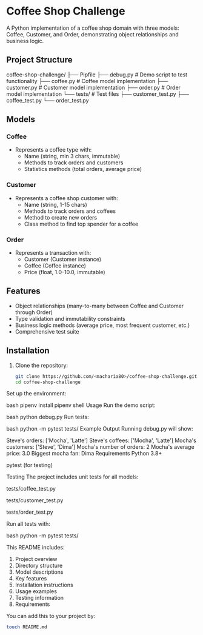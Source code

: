 # Coffee Shop Challenge

A Python implementation of a coffee shop domain with three models: Coffee, Customer, and Order, demonstrating object relationships and business logic.

## Project Structure
coffee-shop-challenge/
├── Pipfile
├── debug.py # Demo script to test functionality
├── coffee.py # Coffee model implementation
├── customer.py # Customer model implementation
├── order.py # Order model implementation
└── tests/ # Test files
├── customer_test.py
├── coffee_test.py
└── order_test.py


## Models

### Coffee
- Represents a coffee type with:
  - Name (string, min 3 chars, immutable)
  - Methods to track orders and customers
  - Statistics methods (total orders, average price)

### Customer
- Represents a coffee shop customer with:
  - Name (string, 1-15 chars)
  - Methods to track orders and coffees
  - Method to create new orders
  - Class method to find top spender for a coffee

### Order
- Represents a transaction with:
  - Customer (Customer instance)
  - Coffee (Coffee instance)
  - Price (float, 1.0-10.0, immutable)

## Features

- Object relationships (many-to-many between Coffee and Customer through Order)
- Type validation and immutability constraints
- Business logic methods (average price, most frequent customer, etc.)
- Comprehensive test suite

## Installation

1. Clone the repository:
   ```bash
   git clone https://github.com/<macharia80>/coffee-shop-challenge.git
   cd coffee-shop-challenge
Set up the environment:

bash
pipenv install
pipenv shell
Usage
Run the demo script:

bash
python debug.py
Run tests:

bash
python -m pytest tests/
Example Output
Running debug.py will show:

Steve's orders: ['Mocha', 'Latte']
Steve's coffees: ['Mocha', 'Latte']
Mocha's customers: ['Steve', 'Dima']
Mocha's number of orders: 2
Mocha's average price: 3.0
Biggest mocha fan: Dima
Requirements
Python 3.8+

pytest (for testing)

Testing
The project includes unit tests for all models:

tests/coffee_test.py

tests/customer_test.py

tests/order_test.py

Run all tests with:

bash
python -m pytest tests/

This README includes:

1. Project overview
2. Directory structure
3. Model descriptions
4. Key features
5. Installation instructions
6. Usage examples
7. Testing information
8. Requirements

You can add this to your project by:

```bash
touch README.md
